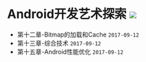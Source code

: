 # Android开发艺术探索 ![](https://img.shields.io/badge/%E7%AB%A0%E8%8A%82%E8%BF%9B%E5%BA%A6-3%2f15-green.svg)
* 第十二章-Bitmap的加载和Cache `2017-09-12`
* 第十三章-综合技术 `2017-09-12`
* 第十五章-Android性能优化 `2017-09-12`

